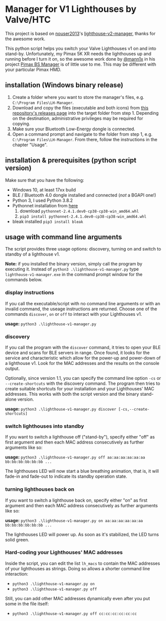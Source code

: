 # Manager for V1 Lighthouses by Valve/HTC

This project is based on [nouser2013](https://github.com/nouser2013)'s [lighthouse-v2-manager](https://github.com/nouser2013/lighthouse-v2-manager), thanks for the awesome work.

This python script helps you switch your Valve Lighthouses v1 on and into stand-by. Unfortunately, my Pimax 5K XR needs the lighthouses up and running before I turn it on, so the awesome work done by [@mann1x]( https://github.com/mann1x ) in his project [Pimax BS Manager](https://github.com/mann1x/pimax_bs_manager) is of little use to me. This may be different with your particular Pimax HMD.

## installation (Windows binary release)
1. Create a folder where you want to store the manager's files, e.g. `C:\Program Files\LH-Manager`. 
1. Download and copy the files (executable and both icons) from [this repository's releases page](https://github.com/ihaian/lighthouse-v1-manager/releases) into the target folder from step 1. Depending on the destination, administrative privileges may be required for copying.
1. Make sure your Bluetooth Low-Energy dongle is connected.
1. Open a command prompt and navigate to the folder from step 1, e.g. `C:\Program Files\LH-Manager`. From there, follow the instructions in the chapter "Usage".

## installation & prerequisites (python script version)
Make sure that you have the following:
* Windows 10, at least 17xx build 
* BLE / Bluetooth 4.0 dongle installed and connected (*not* a BGAPI one!)
* Python 3, I used Python 3.8.2
* Pythonnet installation from [here](https://www.lfd.uci.edu/~gohlke/pythonlibs/#pythonnet)
  1. download `pythonnet‑2.4.1.dev0‑cp38‑cp38‑win_amd64.whl` 
  2. `pip3 install pythonnet‑2.4.1.dev0‑cp38‑cp38‑win_amd64.whl`
* bleak installed `pip3 install bleak` 

## usage with command line arguments
The script provides three usage options: discovery, turning on and switch to standby of a lighthouse v1.

**Note:** if you installed the binary version, simply call the program by executing it. Instead of `python3 .\lighthouse-v1-manager.py` type `lighthouse-v1-manager.exe` in the command prompt window for the commands below.

### display instructions
If you call the executable/script with no command line arguments or with an invalid command, the useage instructions are returned. Choose one of the commands `discover`, `on` or `off` to interact with your Lighthouses v1.

**usage:** `python3 .\lighthouse-v1-manager.py`

### discovery
If you call the program with the `discover` command, it tries to open your BLE device and scans for BLE servers in range. Once found, it looks for the service and characteristic which allow for the power-up and power-down of a lighthouse v1. Look for the MAC addresses and the results on the console output.

Optionally, since version 1.1, you can specify the command line option `-cs` or `--create-shortcuts` with the discovery command. The program then tries to create suitable shortcuts for your installation and your Lighthouses' MAC addresses. This works with both the script version and the binary stand-alone version.

**usage:** `python3 .\lighthouse-v1-manager.py discover [-cs,--create-shortcuts]`

### switch lighthouses into standby
If you want to switch a lighthouse off ("stand-by"), specify either "off" as first argument and then each MAC address consecutively as further arguments like so:

**usage:** `python3 .\lighthouse-v1-manager.py off aa:aa:aa:aa:aa:aa bb:bb:bb:bb:bb:bb ...`

The lighthouses LED will now start a blue breathing animation, that is, it will fade-in and fade-out to indicate its standby operation state.

### turning lighthouses back on
If you want to switch a lighthouse back on, specify either "on" as first argument and then each MAC address consecutively as further arguments like so:

**usage:** `python3 .\lighthouse-v1-manager.py on aa:aa:aa:aa:aa:aa bb:bb:bb:bb:bb:bb ...`

The lighthouses LED will power up. As soon as it's stabilized, the LED turns solid green.

### Hard-coding your Lighthouses' MAC addresses
Inside the script, you can edit the list `lh_macs` to contain the MAC addresses of your lighthouses as strings. Doing so allows a shorter command line interaction:
* `python3 .\lighthouse-v1-manager.py on`
* `python3 .\lighthouse-v1-manager.py off`

Still, you can add other MAC addresses dynamically even after you put some in the file itself:
* `python3 .\lighthouse-v1-manager.py off cc:cc:cc:cc:cc:cc`
